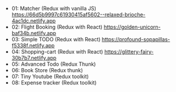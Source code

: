 * 01: Matcher (Redux with vanilla JS) 
https://66d5b9997c61930415af5602--relaxed-brioche-4ac1dc.netlify.app
* 02: Flight Booking (Redux with React) https://golden-unicorn-baf34b.netlify.app
* 03: Simple TODO (Redux with React) https://profound-sopapillas-f5338f.netlify.app
* 04: Shopping-cart (Redux with React) https://glittery-fairy-30b7b7.netlify.app
* 05: Advanced Todo (Redux Thunk) 
* 06: Book Store (Redux thunk)
* 07: Tiny Youtube (Redux toolkit)
* 08: Expense tracker (Redux toolkit)